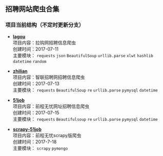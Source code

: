 ## 招聘网站爬虫合集
### 项目当前结构（不定时更新分支）
- [**lagou**](https://github.com/Hopetree/Jobs-search/tree/master/lagou)
</br>项目内容：拉钩网招聘信息爬虫
</br>创建时间：2017-07-11
</br>主要模块：
`requests` 
`json`
`BeautifulSoup`
`urllib.parse`
`xlwt`
`hashlib`
`datetime`
`random`
- [**zhilian**](https://github.com/Hopetree/Jobs-search/tree/master/zhilian)
</br>项目内容：智联招聘网招聘信息爬虫
</br>创建时间：2017-07-13
</br>主要模块：
`requests`
`BeautifulSoup`
`re`
`urllib.parse`
`pymysql`
`datetime`
- [**51job**](https://github.com/Hopetree/Jobs-search/tree/master/51job)
</br>项目内容：前程无忧网址招聘信息爬虫
</br>创建时间：2017-07-15
</br>主要模块：
`requests`
`Beautifulsoup`
`re`
`urllib.parse`
`pymysql`
`datetime`

- [**scrapy-51job**](https://github.com/Hopetree/Jobs-search/tree/master/scrapy-51job)
</br>项目内容：前程无忧scrapy版爬虫
</br>创建时间：2017-7-18
</br>主要模块：
`scrapy`
`pymongo`
